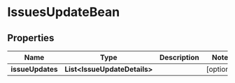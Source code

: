 

# IssuesUpdateBean


## Properties

Name | Type | Description | Notes
------------ | ------------- | ------------- | -------------
**issueUpdates** | **List&lt;IssueUpdateDetails&gt;** |  |  [optional]



